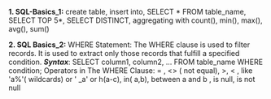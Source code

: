 __1. SQL-Basics_1:__ create table, insert into, SELECT * FROM table_name, SELECT TOP 5*, SELECT DISTINCT, aggregating with count(), min(), max(), avg(), sum()

__2. SQL Basics_2:__  WHERE Statement:
	       The WHERE clause is used to filter records.
         It is used to extract only those records that fulfill a specified condition.
		       __*Syntax*__: SELECT column1, column2, ...
                       FROM table_name
                      WHERE condition; 
          Operators in The WHERE Clause:   = , <> ( not equal), >, < , like 'a%'( wildcards) or ' _a' or h(a-c), in( a,b), between a and b , is null, is not null
